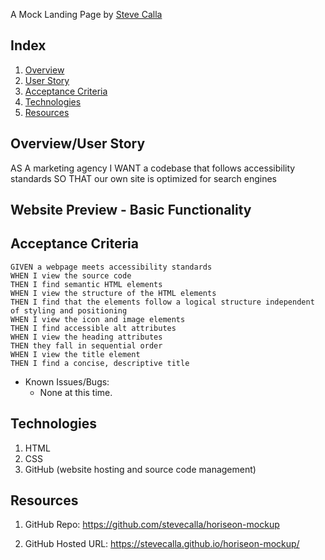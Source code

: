 A Mock Landing Page by [Steve Calla](https://github.com/stevecalla)

<!-- * Project Manager: Steve Calla -->

## Index

<!-- <details><summary></summary> -->

1. [Overview](#overview)
2. [User Story](#user)
3. [Acceptance Criteria](#acceptance)
4. [Technologies](#technologies)
6. [Resources](#resources)

<!-- </details> -->

## Overview/User Story

AS A marketing agency I WANT a codebase that follows accessibility standards SO THAT our own site is optimized for search engines

## Website Preview - Basic Functionality

<!-- <img src="https://media.giphy.com/media/iNl6UrA2z72jGgn8Bk/giphy-downsized-large.gif" width="100%" height="400"/> -->

## Acceptance Criteria

```
GIVEN a webpage meets accessibility standards
WHEN I view the source code
THEN I find semantic HTML elements
WHEN I view the structure of the HTML elements
THEN I find that the elements follow a logical structure independent of styling and positioning
WHEN I view the icon and image elements
THEN I find accessible alt attributes
WHEN I view the heading attributes
THEN they fall in sequential order
WHEN I view the title element
THEN I find a concise, descriptive title
```


* Known Issues/Bugs:
  * None at this time.

## Technologies

1. HTML
2. CSS
3. GitHub (website hosting and source code management)

## Resources

1. GitHub Repo: https://github.com/stevecalla/horiseon-mockup

2. GitHub Hosted URL: https://stevecalla.github.io/horiseon-mockup/
